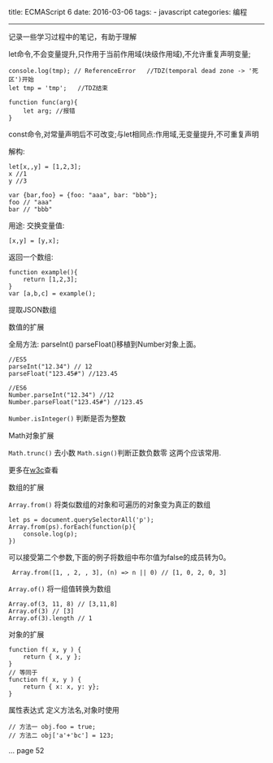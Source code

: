 title: ECMAScript 6
date: 2016-03-06
tags: 
    - javascript
categories: 编程

---
记录一些学习过程中的笔记，有助于理解
<!--more-->  
let命令,不会变量提升,只作用于当前作用域(块级作用域),不允许重复声明变量;

```
console.log(tmp); // ReferenceError   //TDZ(temporal dead zone -> '死区')开始
let tmp = 'tmp';   //TDZ结束
```

```
function func(arg){
	let arg; //报错
}
```
const命令,对常量声明后不可改变;与let相同点:作用域,无变量提升,不可重复声明

解构:

```
let[x,,y] = [1,2,3];
x //1
y //3

var {bar,foo} = {foo: "aaa", bar: "bbb"};
foo // "aaa"
bar // "bbb"
```
用途:
交换变量值:

```
[x,y] = [y,x];
```
返回一个数组:

```
function example(){
	return [1,2,3];
}
var [a,b,c] = example();
```
提取JSON数组

数值的扩展

全局方法: parseInt() parseFloat()移植到Number对象上面。

```
//ES5
parseInt("12.34") // 12
parseFloat("123.45#") //123.45

//ES6
Number.parseInt("12.34") //12
Number.parseFloat("123.45#") //123.45
```

`Number.isInteger()` 判断是否为整数

Math对象扩展

`Math.trunc()` 去小数 `Math.sign()`判断正数负数零 这两个应该常用.

更多在[w3c](http://www.w3schools.com/js/js_reserved.asp)查看

数组的扩展

`Array.from()` 将类似数组的对象和可遍历的对象变为真正的数组

```
let ps = document.querySelectorAll('p');
Array.from(ps).forEach(function(p){
	console.log(p);
})
```

可以接受第二个参数,下面的例子将数组中布尔值为false的成员转为0。

```
￼Array.from([1, , 2, , 3], (n) => n || 0) // [1, 0, 2, 0, 3]
```

`Array.of()` 将一组值转换为数组

```
Array.of(3, 11, 8) // [3,11,8] 
Array.of(3) // [3] 
Array.of(3).length // 1
```

对象的扩展

```
function f( x, y ) { 
	return { x, y };
}
// 等同于
function f( x, y ) { 
	return { x: x, y: y};
}
```

属性表达式 定义方法名,对象时使用

```
// 方法一 obj.foo = true;
// 方法二 obj['a'+'bc'] = 123;
```
...
page 52
